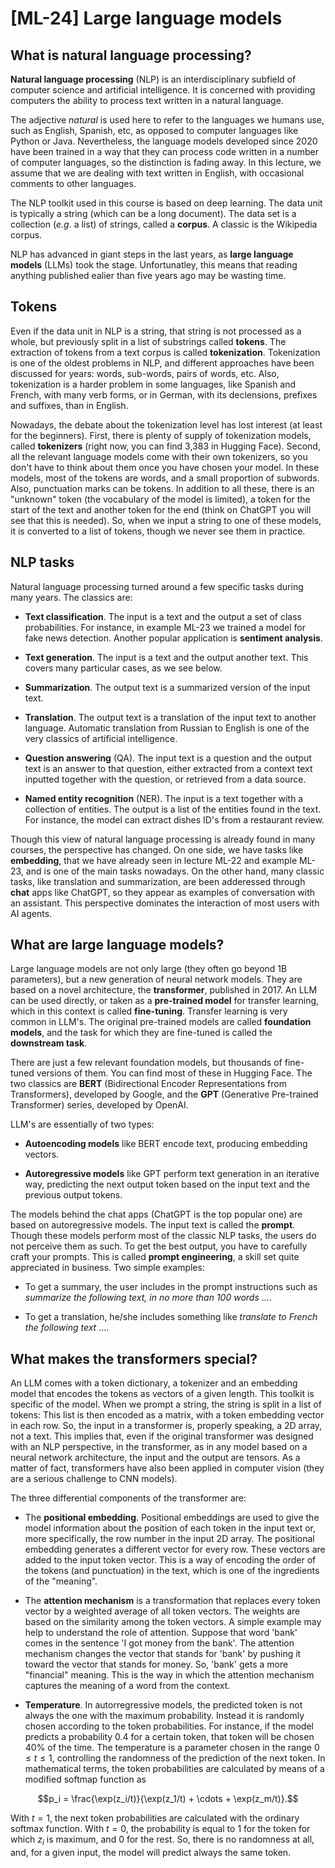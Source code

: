 # [ML-24] Large language models

## What is natural language processing?

**Natural language processing** (NLP) is an interdisciplinary subfield of computer science and artificial intelligence. It is concerned with providing computers the ability to process text written in a natural language. 

The adjective *natural* is used here to refer to the languages we humans use, such as English, Spanish, etc, as opposed to computer languages like Python or Java. Nevertheless, the language models developed since 2020 have been trained in a way that they can process code written in a number of computer languages, so the distinction is fading away. In this lecture, we assume that we are dealing with text written in English, with occasional comments to other languages.

The NLP toolkit used in this course is based on deep learning. The data unit is typically a string (which can be a long document). The data set is a collection (*e.g*. a list) of strings, called a **corpus**. A classic is the Wikipedia corpus.

NLP has advanced in giant steps in the last years, as **large language models** (LLMs) took the stage. Unfortunatley, this means that reading anything published ealier than five years ago may be wasting time.

## Tokens

Even if the data unit in NLP is a string, that string is not processed as a whole, but previously split in a list of substrings called **tokens**. The extraction of tokens from a text corpus is called **tokenization**. Tokenization is one of the oldest problems in NLP, and different approaches have been discussed for years: words, sub-words, pairs of words, etc. Also, tokenization is a harder problem in some languages, like Spanish and French, with many verb forms, or in German, with its declensions, prefixes and suffixes, than in English.

Nowadays, the debate about the tokenization level has lost interest (at least for the beginners). First, there is plenty of supply of tokenization models, called **tokenizers** (right now, you can find 3,383 in Hugging Face). Second, all the relevant language models come with their own tokenizers, so you don't have to think about them once you have chosen your model. In these models, most of the tokens are words, and a small proportion of subwords. Also, punctuation marks can be tokens. In addition to all these, there is an "unknown" token (the vocabulary of the model is limited), a token for the start of the text and another token for the end (think on ChatGPT you will see that this is needed). So, when we input a string to one of these models, it is converted to a list of tokens, though we never see them in practice.

## NLP tasks

Natural language processing turned around a few specific tasks during many years. The classics are:

* **Text classification**. The input is a text and the output a set of class probabilities. For instance, in example ML-23 we trained a model for fake news detection. Another popular application is **sentiment analysis**. 

* **Text generation**. The input is a text and the output another text. This covers many particular cases, as we see below.

* **Summarization**. The output text is a summarized version of the input text. 

* **Translation**. The output text is a translation of the input text to another language. Automatic translation from Russian to English is one of the very classics of artificial intelligence.

* **Question answering** (QA). The input text is a question and the output text is an answer to that question, either extracted from a context text inputted together with the question, or retrieved from a data source.

* **Named entity recognition** (NER). The input is a text together with a collection of entities. The output is a list of the entities found in the text. For instance, the model can extract dishes ID's from a restaurant review.

Though this view of natural language processing is already found in many courses, the perspective has changed. On one side, we have tasks like **embedding**, that we have already seen in lecture ML-22 and example ML-23, and is one of the main tasks nowadays. On the other hand, many classic tasks, like translation and summarization, are been adderessed through **chat** apps like ChatGPT, so they appear as examples of conversation with an assistant. This perspective dominates the interaction of most users with AI agents.

## What are large language models?

Large language models are not only large (they often go beyond 1B parameters), but a new generation of neural network models. They are based on a novel architecture, the **transformer**, published in 2017. An LLM can be used directly, or taken as a **pre-trained model** for transfer learning, which in this context is called **fine-tuning**. Transfer learning is very common in LLM's. The original pre-trained models are called **foundation models**, and the task for which they are fine-tuned is called the **downstream task**.

There are just a few relevant foundation models, but thousands of fine-tuned versions of them. You can find most of these in Hugging Face. The two classics are **BERT** (Bidirectional Encoder Representations from Transformers), developed by Google, and the **GPT** (Generative Pre-trained Transformer) series, developed by OpenAI. 

LLM's are essentially of two types:

* **Autoencoding models** like BERT encode text, producing embedding vectors.

* **Autoregressive models** like GPT perform text generation in an iterative way, predicting the next output token based on the input text and the previous output tokens.

The models behind the chat apps (ChatGPT is the top popular one) are based on autoregressive models. The input text is called the **prompt**. Though these models perform most of the classic NLP tasks, the users do not perceive them as such. To get the best output, you have to carefully craft your prompts. This is called **prompt engineering**, a skill set quite appreciated in business. Two simple examples: 

* To get a summary, the user includes in the prompt instructions such as *summarize the following text, in no more than 100 words $\dots$*. 

* To get a translation, he/she includes something like *translate to French the following text* $\dots$. 

## What makes the transformers special?

An LLM comes with a token dictionary, a tokenizer and an embedding model that encodes the tokens as vectors of a given length. This toolkit is specific of the model. When we prompt a string, the string is split in a list of tokens: This list is then encoded as a matrix, with a token embedding vector in each row. So, the input in a transformer is, properly speaking, a 2D array, not a text. This implies that, even if the original transformer was designed with an NLP perspective, in the transformer, as in any model based on a neural network architecture, the input and the output are tensors. As a matter of fact, transformers have also been applied in computer vision (they are a serious challenge to CNN models).

The three differential components of the transformer are:

* The **positional embedding**. Positional embeddings are used to give the model information about the position of each token in the input text or, more specifically, the row number in the input 2D array. The positional embedding generates a different vector for every row. These vectors are added to the input token vector. This is a way of encoding the order of the tokens (and punctuation) in the text, which is one of the ingredients of the "meaning". 

* The **attention mechanism** is a transformation that replaces every token vector by a weighted average of all token vectors. The weights are based on the similarity among the token vectors. A simple example may help to understand the role of attention. Suppose that word 'bank' comes in the sentence 'I got money from the bank'. The attention mechanism changes the vector that stands for 'bank' by pushing it toward the vector that stands for money. So, 'bank' gets a more "financial" meaning. This is the way in which the attention mechanism captures the meaning of a word from the context.

* **Temperature**. In autorregressive models, the predicted token is not always the one with the maximum probability. Instead it is randomly chosen according to the token probabilities. For instance, if the model predicts a probability 0.4 for a certain token, that token will be chosen 40% of the time. The temperature is a parameter chosen in the range $0 \le t \le 1$, controlling the randomness of the prediction of the next token. In mathematical terms, the token probabilities are calculated by means of a modified softmap function as

$$p_i = \frac{\exp(z_i/t)}{\exp(z_1/t) + \cdots + \exp(z_m/t)}.$$

With $t = 1$, the next token probabilities are calculated with the ordinary softmax function. With $t = 0$, the probability is equal to 1 for the token for which $z_i$ is maximum, and 0 for the rest. So, there is no randomness at all, and, for a given input, the model will predict always the same token.
